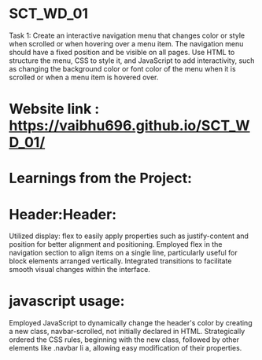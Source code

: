 # SCT_WD_01
Task 1: Create an interactive navigation menu that changes color or style when scrolled or when hovering over a menu item. The navigation menu should have a fixed position and be visible on all pages. Use HTML to structure the menu, CSS to style it, and JavaScript to add interactivity, such as changing the background color or font color of the menu when it is scrolled or when a menu item is hovered over.
# Website link : https://vaibhu696.github.io/SCT_WD_01/

# Learnings from the Project:
# Header:Header:
Utilized display: flex to easily apply properties such as justify-content and position for better alignment and positioning.
Employed flex in the navigation section to align items on a single line, particularly useful for block elements arranged vertically.
Integrated transitions to facilitate smooth visual changes within the interface.
# javascript usage:
Employed JavaScript to dynamically change the header's color by creating a new class, navbar-scrolled, not initially declared in HTML.
Strategically ordered the CSS rules, beginning with the new class, followed by other elements like .navbar li a, allowing easy modification of their properties.
